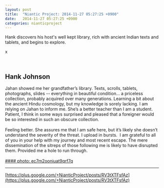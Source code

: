 ```yaml
---
layout: post
title:  "Niantic Project: 2014-11-27 05:27:25 +0900"
date:   2014-11-27 05:27:25 +0900
categories: nianticproject
---
```

Hank discovers his host's well kept library, rich with ancient Indian texts and tablets, and begins to explore.

x<div class="shared"><br /><h2>Hank Johnson</h2>Jahan showed me her grandfather’s library. Texts, scrolls, tablets, photographs, slides -- everything in beautiful condition… a priceless collection, probably acquired over many generations. Learning a bit about the ancient Hindu cosmology, but my knowledge is sorely lacking. I am relying on Jahan to inform me. She’s a better teacher than I am a student. Patient, I think in some ways surprised and pleased that a foreigner would be so interested in such an obscure collection. <br /><br />Feeling better. She assures me that I am safe here, but it’s likely she doesn’t understand the severity of the threat. I upload in bursts.  I am grateful to all of you in your help with my journey and most recent escape. The mere dissemination of the sitreps of those following me is likely to have disrupted them. Provided me a hole to run through.<br /><br /></div>
[#### photo: ec7m2ooniuat9qrf7q](https://lh5.googleusercontent.com/-d0Skp1ih6do/VHY0oY5WAJI/AAAAAAAAByw/r1QCJBRDabQ/Gaj.jpg "")
- - -
[https://plus.google.com/+NianticProject/posts/RV3tXTFsfAz](https://plus.google.com/+NianticProject/posts/RV3tXTFsfAz)

